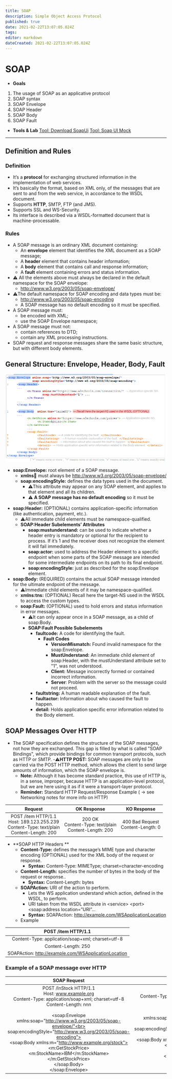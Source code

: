 ```yaml
---
title: SOAP
description: Simple Object Access Protocol
published: true
date: 2021-02-22T13:07:05.024Z
tags: 
editor: markdown
dateCreated: 2021-02-22T13:07:05.024Z
---
```


# SOAP

- **Goals**
1. The usage of SOAP as an applicative protocol 
2. SOAP syntax
3. SOAP Envelope
4. SOAP Header
5. SOAP Body
6. SOAP Fault
- **Tools & Lab**
[Tool: Download SoapUi](https://www.soapui.org/downloads/soapui.html)
[Tool: Soap UI Mock]( https://www.soapui.org/soap-mocking/working-with-mockservices.htm)

---

## Definition and Rules

### Definition

- It’s a **protocol** for exchanging structured information in the implementation of web services.
- It’s basically the format, based on XML only, of the messages that are sent to and from the web service, in accordance to the WSDL document.
- Supports **HTTP**, SMTP, FTP (and JMS).
- Supports SSL and WS-Security.
- Its interface is described via a WSDL-formatted document that is machine-processable.

### Rules

- A SOAP message is an ordinary XML document containing:
	- An **envelope** element that identifies the XML document as a SOAP message;
	- A **header** element that contains header information;
	- A **body** element that contains call and response information;
	- A **fault** element containing errors and status information.
- ⚠️ All the elements above must always be declared in the default namespace for the SOAP envelope:
	- http://www.w3.org/2003/05/soap-envelope/
- ⚠️The default namespace for SOAP encoding and data types must be:
	- http://www.w3.org/2003/05/soap-encoding	
	- A SOAP message has no default encoding so it must be specified.
- A SOAP message must:
	- be encoded with XML;
	- use the SOAP Envelope namespace;
- A SOAP message must not:
	- contain references to DTD;
	- contain any XML processing instructions.
- SOAP request and response messages share the same basic structure, but with different body elements.

## General Structure: Envelope, Header, Body, Fault

![soap_structure.png](/soap_structure.png)

- **soap:Envelope:** root element of a SOAP message.
	- **xmlns:soap:** must always be http://www.w3.org/2003/05/soap-envelope/
	- **soap:encodingStyle:** defines the data types used in the document. 
		- ⚠️This attribute may appear on any SOAP element, and applies to that element and all its children.
		- ⚠️ **A SOAP message has no default encoding** so it must be specified.
- **soap:Header:** (OPTIONAL) contains application-specific information (like authentication, payment, etc.).
	- ⚠️All immediate child elements must be namespace-qualified.
	- **SOAP:Header Subelements’ Attributes**
		- **soap:mustunderstand:** can be used to indicate whether a header entry is mandatory or optional for the recipient to process. If it’s 1 and the receiver does not recognize the element it will fail immediately.
		- **soap:actor:** used to address the Header element to a specific endpoint when some parts of the SOAP message are intended for some intermediate endpoints on its path to its final endpoint.
		- **soap:encodingStyle:** just as described for the soap:Envelope element.
- **soap:Body:** (REQUIRED) contains the actual SOAP message intended for the ultimate endpoint of the message.
	- ⚠️Immediate child elements of it may be namespace-qualified.
	- **xmlns:tns:** (OPTIONAL) Recall here the target-NS used in the WSDL to access the custom types.
	- **soap:Fault:** (OPTIONAL) used to hold errors and status information in error messages.
		- ⚠️It can only appear once in a SOAP message, as a child of soap:Body.
		- **SOAP:Fault Possible Subelements**
			- **faultcode:** A code for identifying the fault.
				- **Fault Codes**
					- **VersionMismatch:** Found invalid namespace for the soap:Envelope.
					- **MustUnderstand:** An immediate child element of soap:Header, with the mustUnderstand attribute set to "1", was not understood.
					- **Client:** Message incorrectly formed or contained incorrect information.
					- **Server**: Problem with the server so the message could not proceed.
			- **faultstring:** A human readable explanation of the fault.
			- **faultactor:** Information about who caused the fault to happen.
			- **detail:** Holds application specific error information related to the Body element.
      
## SOAP Messages Over HTTP

- The SOAP specification defines the structure of the SOAP messages, not how they are exchanged. This gap is filled by what is called "SOAP Bindings",  which provide bindings for common transport protocols, such as HTTP or SMTP.
	-⚠️**HTTP POST:** SOAP messages are only to be carried via the POST HTTP method, which allows the client to send large amounts of information, which the SOAP envelope is.
	- **Note:** Although it has become standard practice, this use of HTTP is, in a sense, improper, because HTTP is an application-level protocol, but we are here using it as if it were a transport-layer protocol.
	- **Reminder:** Standard HTTP Request/Response Example ( → see Networking notes for more info on HTTP)
  
|                                             Request                                             	|                        OK Response                        	|              KO Response             	|
|:-----------------------------------------------------------------------------------------------:	|:---------------------------------------------------------:	|:------------------------------------:	|
| POST /item HTTP/1.1<br>Host: 189.123.255.239<br>Content-Type: text/plain<br>Content-Length: 200 	| 200 OK<br>Content-Type: text/plain<br>Content-Length: 200 	| 400 Bad Request<br>Content-Length: 0 	|

- **SOAP HTTP Headers **
	- **Content-Type:** defines the message’s MIME type and character encoding (OPTIONAL) used for the XML body of the request or response.
		- **Syntax:** Content-Type: MIMEType; charset=character-encoding
	- **Content-Length:**  specifies the number of bytes in the body of the request or response..
		- **Syntax:** Content-Length: bytes
	- **SOAPAction:** URI of the action to perform. 
		-	Lets the WS application understand which action, defined in the WSDL, to perform. 
		- URI taken from the WSDL attribute in \<service> \<port> \<soap:address location=”URI”...
		- **Syntax:** SOAPAction: http://example.com/WSApplicationLocation
	- Example

|                  POST /item HTTP/1.1                 	|
|:----------------------------------------------------:	|
| Content-Type: application/soap+xml; charset=utf-8    	|
| Content-Length: 250                                  	|
| SOAPAction: http://example.com/WSApplicationLocation 	|

### Example of a SOAP message over HTTP

|                                                                                                                                                                                                                                       SOAP Request                                                                                                                                                                                                                                      	|                                                                                                                                                                                                                           SOAP Response                                                                                                                                                                                                                          	|
|:---------------------------------------------------------------------------------------------------------------------------------------------------------------------------------------------------------------------------------------------------------------------------------------------------------------------------------------------------------------------------------------------------------------------------------------------------------------------------------------:	|:----------------------------------------------------------------------------------------------------------------------------------------------------------------------------------------------------------------------------------------------------------------------------------------------------------------------------------------------------------------------------------------------------------------------------------------------------------------:	|
| POST /InStock HTTP/1.1<br>Host: www.example.org<br>Content-Type: application/soap+xml; charset=utf-8<br>Content-Length: nnn<br><?xml version="1.0"?><br><soap:Envelope<br>    xmlns:soap="http://www.w3.org/2003/05/soap-envelope/"<br>    soap:encodingStyle="http://www.w3.org/2003/05/soap-encoding"><br><soap:Body xmlns:m="http://www.example.org/stock"><br>  <m:GetStockPrice><br>    <m:StockName>IBM</m:StockName><br>  </m:GetStockPrice><br></soap:Body><br></soap:Envelope> 	| HTTP/1.1 200 OK<br>Content-Type: application/soap+xml; charset=utf-8<br>Content-Length: nnn<br><?xml version="1.0"?><br><soap:Envelope<br>    xmlns:soap="http://www.w3.org/2003/05/soap-envelope/"<br>    soap:encodingStyle="http://www.w3.org/2003/05/soap-encoding"><br><soap:Body xmlns:m="http://www.example.org/stock"><br>  <m:GetStockPriceResponse><br>    <m:Price>34.5</m:Price><br>  </m:GetStockPriceResponse><br></soap:Body><br></soap:Envelope> 	|